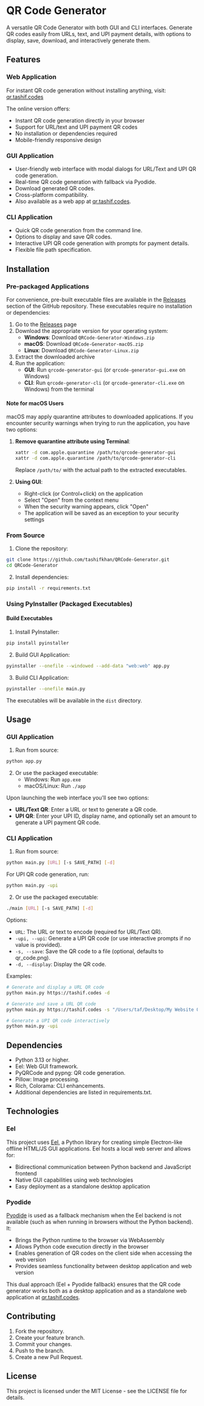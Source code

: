 # QR Code Generator

A versatile QR Code Generator with both GUI and CLI interfaces. Generate QR codes easily from URLs, text, and UPI payment details, with options to display, save, download, and interactively generate them.

## Features

### Web Application

For instant QR code generation without installing anything, visit:
[qr.tashif.codes](https://qr.tashif.codes)

The online version offers:

- Instant QR code generation directly in your browser
- Support for URL/text and UPI payment QR codes
- No installation or dependencies required
- Mobile-friendly responsive design

### GUI Application

- User-friendly web interface with modal dialogs for URL/Text and UPI QR code generation.
- Real-time QR code generation with fallback via Pyodide.
- Download generated QR codes.
- Cross-platform compatibility.
- Also available as a web app at [qr.tashif.codes](https://qr.tashif.codes).

### CLI Application

- Quick QR code generation from the command line.
- Options to display and save QR codes.
- Interactive UPI QR code generation with prompts for payment details.
- Flexible file path specification.

## Installation

### Pre-packaged Applications

For convenience, pre-built executable files are available in the [Releases](https://github.com/tashifkhan/QRCode-Generator/releases) section of the GitHub repository. These executables require no installation or dependencies:

1. Go to the [Releases](https://github.com/tashifkhan/QRCode-Generator/releases) page
2. Download the appropriate version for your operating system:
   - **Windows**: Download `QRCode-Generator-Windows.zip`
   - **macOS**: Download `QRCode-Generator-macOS.zip`
   - **Linux**: Download `QRCode-Generator-Linux.zip`
3. Extract the downloaded archive
4. Run the application:
   - **GUI**: Run `qrcode-generator-gui` (or `qrcode-generator-gui.exe` on Windows)
   - **CLI**: Run `qrcode-generator-cli` (or `qrcode-generator-cli.exe` on Windows) from the terminal

#### Note for macOS Users

macOS may apply quarantine attributes to downloaded applications. If you encounter security warnings when trying to run the application, you have two options:

1. **Remove quarantine attribute using Terminal**:

   ```bash
   xattr -d com.apple.quarantine /path/to/qrcode-generator-gui
   xattr -d com.apple.quarantine /path/to/qrcode-generator-cli
   ```

   Replace `/path/to/` with the actual path to the extracted executables.

2. **Using GUI**:
   - Right-click (or Control+click) on the application
   - Select "Open" from the context menu
   - When the security warning appears, click "Open"
   - The application will be saved as an exception to your security settings

### From Source

1. Clone the repository:

```bash
git clone https://github.com/tashifkhan/QRCode-Generator.git
cd QRCode-Generator
```

2. Install dependencies:

```bash
pip install -r requirements.txt
```

### Using PyInstaller (Packaged Executables)

#### Build Executables

1. Install PyInstaller:

```bash
pip install pyinstaller
```

2. Build GUI Application:

```bash
pyinstaller --onefile --windowed --add-data "web:web" app.py
```

3. Build CLI Application:

```bash
pyinstaller --onefile main.py
```

The executables will be available in the `dist` directory.

## Usage

### GUI Application

1. Run from source:

```bash
python app.py
```

2. Or use the packaged executable:
   - Windows: Run `app.exe`
   - macOS/Linux: Run `./app`

Upon launching the web interface you'll see two options:

- **URL/Text QR**: Enter a URL or text to generate a QR code.
- **UPI QR**: Enter your UPI ID, display name, and optionally set an amount to generate a UPI payment QR code.

### CLI Application

1. Run from source:

```bash
python main.py [URL] [-s SAVE_PATH] [-d]
```

For UPI QR code generation, run:

```bash
python main.py -upi
```

2. Or use the packaged executable:

```bash
./main [URL] [-s SAVE_PATH] [-d]
```

Options:

- `URL`: The URL or text to encode (required for URL/Text QR).
- `-upi, --upi`: Generate a UPI QR code (or use interactive prompts if no value is provided).
- `-s, --save`: Save the QR code to a file (optional, defaults to qr_code.png).
- `-d, --display`: Display the QR code.

Examples:

```bash
# Generate and display a URL QR code
python main.py https://tashif.codes -d

# Generate and save a URL QR code
python main.py https://tashif.codes -s "/Users/taf/Desktop/My Website QR Code.png"

# Generate a UPI QR code interactively
python main.py -upi
```

## Dependencies

- Python 3.13 or higher.
- Eel: Web GUI framework.
- PyQRCode and pypng: QR code generation.
- Pillow: Image processing.
- Rich, Colorama: CLI enhancements.
- Additional dependencies are listed in requirements.txt.

## Technologies

### Eel

This project uses [Eel](https://github.com/ChrisKnott/Eel), a Python library for creating simple Electron-like offline HTML/JS GUI applications. Eel hosts a local web server and allows for:

- Bidirectional communication between Python backend and JavaScript frontend
- Native GUI capabilities using web technologies
- Easy deployment as a standalone desktop application

### Pyodide

[Pyodide](https://pyodide.org/) is used as a fallback mechanism when the Eel backend is not available (such as when running in browsers without the Python backend). It:

- Brings the Python runtime to the browser via WebAssembly
- Allows Python code execution directly in the browser
- Enables generation of QR codes on the client side when accessing the web version
- Provides seamless functionality between desktop application and web version

This dual approach (Eel + Pyodide fallback) ensures that the QR code generator works both as a desktop application and as a standalone web application at [qr.tashif.codes](https://qr.tashif.codes).

## Contributing

1. Fork the repository.
2. Create your feature branch.
3. Commit your changes.
4. Push to the branch.
5. Create a new Pull Request.

## License

This project is licensed under the MIT License - see the LICENSE file for details.
